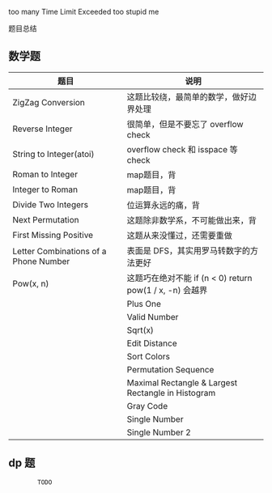 
too many Time Limit Exceeded
too stupid me


题目总结

## 数学题

| 题目        | 说明           |
| ------------ | ------------ |
| ZigZag Conversion        | 这题比较绕，最简单的数学，做好边界处理            |
| Reverse Integer        | 很简单，但是不要忘了 overflow check           |
| String to Integer(atoi) | overflow check 和 isspace 等check |
| Roman to Integer | map题目，背 |
| Integer to Roman | map题目，背 |
| Divide Two Integers | 位运算永远的痛，背 |
| Next Permutation | 这题除非数学系，不可能做出来，背 |
| First Missing Positive | 这题从来没懂过，还需要重做 |
| Letter Combinations of a Phone Number  | 表面是 DFS，其实用罗马转数字的方法更好 |
| Pow(x, n)   | 这题巧在绝对不能 if (n < 0) return pow(1 / x, -n) 会越界 |
            | Plus One | 简单屌丝题目 |
            | Valid Number | 各种情况，遇题目就问面试官吧 |
            | Sqrt(x) | 牛顿公式，背 |
            | Edit Distance | Levenshtein distance 公式 ＋ dp |
            | Sort Colors | 荷兰旗算法 |
            | Permutation Sequence | 绝对做不出来之二，字典序算法 |
            | Maximal Rectangle & Largest Rectangle in Histogram | 两个题是一个题目 |
            | Gray Code | 格雷码，背 |
            | Single Number | XOR |
            | Single Number 2 | 根本不可能理解，背 |

## dp 题
            TODO